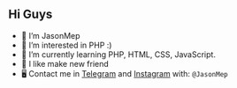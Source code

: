 ## Hi Guys
- 👋 I’m JasonMep
- 👀 I’m interested in PHP :)
- 🌱 I’m currently learning PHP, HTML, CSS, JavaScript.
- 💞️ I like make new friend
- 🖥 Contact me in [Telegram](https://t.me/JasonMep) and [Instagram](https://instagram.com/JasonMep) with: `@JasonMep`
